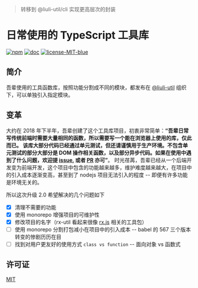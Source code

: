 > 转移到 @liuli-util/cli 实现更高层次的封装

# 日常使用的 TypeScript 工具库

[![npm](https://img.shields.io/npm/v/@liuli-util/async.svg?color=red&label=npm)](https://www.npmjs.com/org/liuli-util) [![doc](https://img.shields.io/badge/document-98%25-brightgreen.svg)](https://util.liuli.moe/) [![license-MIT-blue](https://img.shields.io/badge/license-MIT-blue.svg)](https://opensource.org/licenses/MIT)

## 简介

吾辈使用的工具函数库，按照功能分割成不同的模块，都发布在 [@liuli-util](https://www.npmjs.com/org/liuli-util) 组织下，可以单独引入指定模块。

## 变革

大约在 2018 年下半年，吾辈创建了这个工具库项目，初衷非常简单：**“吾辈日常写传统前端时需要大量相同的函数，所以需要写一个能在浏览器上使用的库，仅此而已。 该库大部分代码已经通过单元测试，但还请谨慎用于生产环境。不包含单元测试的部分大部分是 DOM 操作相关函数，以及部分异步代码。如果在使用中遇到了什么问题，欢迎提 [issue](https://github.com/rxliuli/liuli-util/issues), 或者 [PR](https://github.com/rxliuli/liuli-util/pulls) 亦可”**。
时光荏苒，吾辈已经从一个后端开发变为前端开发，这个项目中包含的功能越来越多，维护难度越来越大，在项目中的引入成本逐渐变高，甚至到了 nodejs 项目无法引入的程度 -- 即便有许多功能是环境无关的。

所以这次升级 2.0 希望解决的几个问题如下

- [x] 清理不需要的功能
- [x] 使用 monorepo 增强项目的可维护性
- [x] 修改项目的名字（rx-util 看起来很像 [rx.js](https://rxjs-dev.firebaseapp.com/guide/overview) 相关的工具包）
- [ ] 使用 monorepo 分割打包减小在项目中的引入成本 -- babel 的 567 三个版本转变的惨剧历历在目
- [ ] 找到对用户更友好的使用方式 `class vs function` -- 面向对象 vs 函数式

## 许可证

[MIT](./LICENSE)
